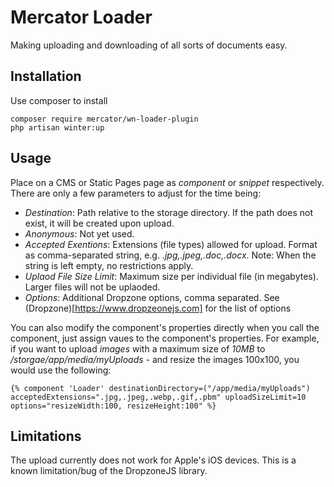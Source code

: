 # Mercator Loader
Making uploading and downloading of all sorts of documents easy.

## Installation
Use composer to install

```
composer require mercator/wn-loader-plugin
php artisan winter:up
```

## Usage
Place on a CMS or Static Pages page as *component* or *snippet* respectively. There are only a few parameters to 
adjust for the time being:
- *Destination*: Path relative to the storage directory. If the path does not exist, it will be created upon upload.
- *Anonymous*: Not yet used.
- *Accepted Exentions*: Extensions (file types) allowed for upload. Format as comma-separated string, e.g. *.jpg,.jpeg,.doc,.docx*. 
Note: When the string is left empty, no restrictions apply.
- *Uplaod File Size Limit*: Maximum size per individual file (in megabytes). Larger files will not be uplaoded.
- *Options*: Additional Dropzone options, comma separated. See (Dropzone)[https://www.dropzeonejs.com] 
for the list of options

You can also modify the component's properties directly when you call the component, just assign vaues to the
component's properties. For example, if you want to upload *images* with a maximum size of *10MB* to */storgae/app/media/myUploads* - and resize the images 100x100,
you would use the following:

```
{% component 'Loader' destinationDirectory=("/app/media/myUploads") acceptedExtensions=".jpg,.jpeg,.webp,.gif,.pbm" uploadSizeLimit=10 options="resizeWidth:100, resizeHeight:100" %}
```

## Limitations
The upload currently does not work for Apple's iOS devices. This is a known limitation/bug of the DropzoneJS library.


